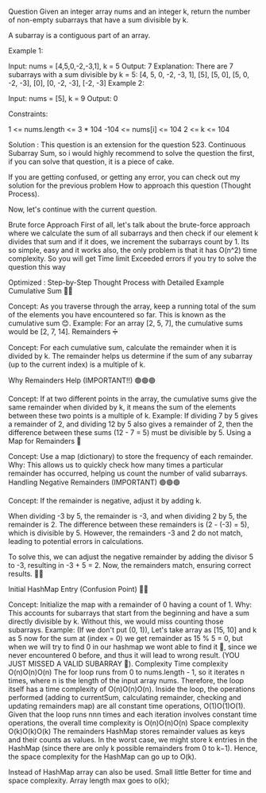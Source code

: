 Question
Given an integer array nums and an integer k, return the number of non-empty subarrays that have a sum divisible by k.

A subarray is a contiguous part of an array.

 

Example 1:

Input: nums = [4,5,0,-2,-3,1], k = 5
Output: 7
Explanation: There are 7 subarrays with a sum divisible by k = 5:
[4, 5, 0, -2, -3, 1], [5], [5, 0], [5, 0, -2, -3], [0], [0, -2, -3], [-2, -3]
Example 2:

Input: nums = [5], k = 9
Output: 0
 

Constraints:

1 <= nums.length <= 3 * 104
-104 <= nums[i] <= 104
2 <= k <= 104



Solution : 
This question is an extension for the question 523. Continuous Subarray Sum, so i would highly recommend to solve the question the first, if you can solve that question, it is a piece of cake.

If you are getting confused, or getting any error, you can check out my solution for the previous problem How to approach this question (Thought Process).

Now, let's continue with the current question.

Brute force Approach
First of all, let's talk about the brute-force approach where we calculate the sum of all subarrays and then check if our element k divides that sum and if it does, we increment the subarrays count by 1.
Its so simple, easy and it works also, the only problem is that it has O(n^2) time complexity. So you will get Time limit Exceeded errors if you try to solve the question this way

Optimized :
Step-by-Step Thought Process with Detailed Example
Cumulative Sum 🏃‍♂️

Concept: As you traverse through the array, keep a running total of the sum of the elements you have encountered so far. This is known as the cumulative sum 😊.
Example: For an array [2, 5, 7], the cumulative sums would be [2, 7, 14].
Remainders ➗

Concept: For each cumulative sum, calculate the remainder when it is divided by k. The remainder helps us determine if the sum of any subarray (up to the current index) is a multiple of k.

Why Remainders Help (IMPORTANT!!) 🟢🟢🟢

Concept: If at two different points in the array, the cumulative sums give the same remainder when divided by k, it means the sum of the elements between these two points is a multiple of k.
Example: If dividing 7 by 5 gives a remainder of 2, and dividing 12 by 5 also gives a remainder of 2, then the difference between these sums (12 - 7 = 5) must be divisible by 5.
Using a Map for Remainders 🤨

Concept: Use a map (dictionary) to store the frequency of each remainder.
Why: This allows us to quickly check how many times a particular remainder has occurred, helping us count the number of valid subarrays.
Handling Negative Remainders (IMPORTANT) 🟢🟢🟢

Concept: If the remainder is negative, adjust it by adding k.

When dividing -3 by 5, the remainder is -3, and when dividing 2 by 5, the remainder is 2. The difference between these remainders is (2 - (-3) = 5), which is divisible by 5. However, the remainders -3 and 2 do not match, leading to potential errors in calculations.

To solve this, we can adjust the negative remainder by adding the divisor 5 to -3, resulting in -3 + 5 = 2. Now, the remainders match, ensuring correct results. 🥳🥳

Initial HashMap Entry (Confusion Point) 🔴🔴

Concept: Initialize the map with a remainder of 0 having a count of 1.
Why: This accounts for subarrays that start from the beginning and have a sum directly divisible by k. Without this, we would miss counting those subarrays.
Example: (If we don't put (0, 1)), Let's take array as [15, 10] and k as 5 now for the sum at (index = 0) we get remainder as 15 % 5 = 0, but when we will try to find 0 in our hashmap we wont able to find it 🥺, since we never encountered 0 before, and thus it will lead to wrong result. (YOU JUST MISSED A VALID SUBARRAY 🫨).
Complexity
Time complexity O(n)O(n)O(n)
The for loop runs from 0 to nums.length - 1, so it iterates
n times, where n is the length of the input array nums. Therefore, the loop itself has a time complexity of O(n)O(n)O(n).
Inside the loop, the operations performed (adding to currentSum, calculating remainder, checking and updating remainders map) are all constant time operations, O(1)O(1)O(1).
Given that the loop runs nnn times and each iteration involves constant time operations, the overall time complexity is O(n)O(n)O(n)
Space complexity O(k)O(k)O(k)
The remainders HashMap stores remainder values as keys and their counts as values. In the worst case, we might store k entries in the HashMap (since there are only k possible remainders from 0 to k−1).
Hence, the space complexity for the HashMap can go up to O(k).

Instead of HashMap array can also be used. Small little Better for time and space complexity. Array length max goes to o(k);



